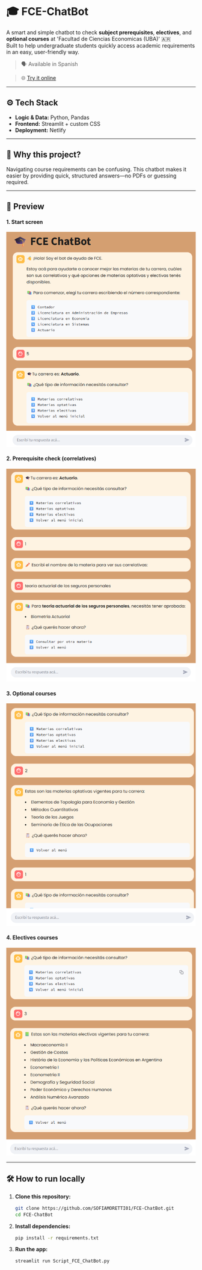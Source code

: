# 🎓 FCE-ChatBot

A smart and simple chatbot to check **subject prerequisites**, **electives**, and **optional courses** at 'Facultad de Ciencias Economicas (UBA)' 🇦🇷  
Built to help undergraduate students quickly access academic requirements in an easy, user-friendly way.

> 🗣 Available in Spanish

> 🌐 [Try it online](https://fce-chatbot-x5xuy3ndv5h5dq6mq7oxtg.streamlit.app/)
---

## ⚙️ Tech Stack

- **Logic & Data:** Python, Pandas  
- **Frontend:** Streamlit + custom CSS  
- **Deployment:** Netlify  

---

## 🚀 Why this project?

Navigating course requirements can be confusing. This chatbot makes it easier by providing quick, structured answers—no PDFs or guessing required.

---

## 📸 Preview

#### 1. Start screen  
![Start screen](./Preview/FCE%20ChatBot%20-%201.png)

#### 2. Prerequisite check (correlatives)  
![Correlatives query](./Preview/FCE%20ChatBot%20-%202.png)

#### 3. Optional courses 
![Optional courses](./Preview/FCE%20ChatBot%20-%203.png)

#### 4. Electives courses 
![Electives](./Preview/FCE%20ChatBot%20-%204.png)

---

## 🛠️ How to run locally

1. **Clone this repository:**
   ```bash
   git clone https://github.com/SOFIAMORETTI01/FCE-ChatBot.git
   cd FCE-ChatBot
   
2. **Install dependencies:**
   ```bash
   pip install -r requirements.txt

4. **Run the app:**
   ```bash
   streamlit run Script_FCE_ChatBot.py




